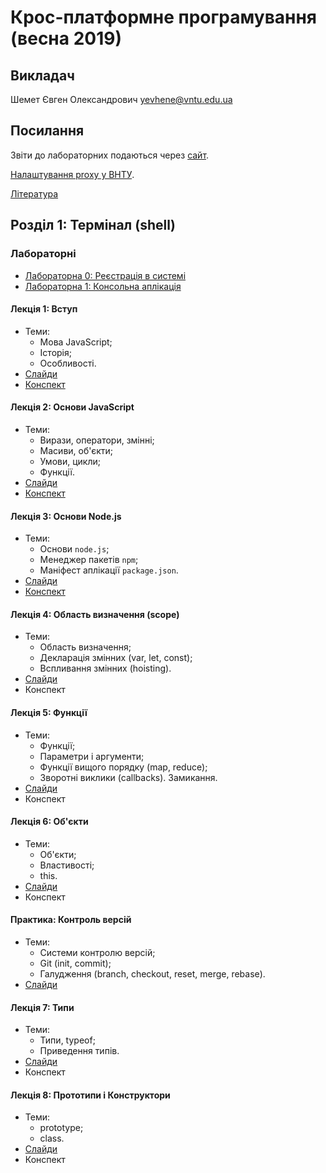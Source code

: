 # Крос-платформне програмування (весна 2019)

## Викладач
Шемет Євген Олександрович [yevhene@vntu.edu.ua](mailto:yevhene@vntu.edu.ua)

## Посилання
Звіти до лабораторних подаються через [сайт](http://learn.pomaranchi.com).

[Налаштування proxy у ВНТУ](/docs/proxy.md).

[Література](/docs/literature.md)

## Розділ 1: Термінал (shell)

### Лабораторнi
- [Лабораторна 0: Реєстрація в системі](labs/00-registration.md)
- [Лабораторна 1: Консольна аплікація](labs/01-terminal.md)

#### Лекція 1: Вступ
- Теми:
  - Мова JavaScript;
  - Історія;
  - Особливості.
- [Слайди](/slides/01-intro/)
- [Конспект](/posts/01-intro.md)

#### Лекція 2: Основи JavaScript
- Теми:
  - Вирази, оператори, змінні;
  - Масиви, об'єкти;
  - Умови, цикли;
  - Функції.
- [Слайди](/slides/02-basics/)
- [Конспект](/posts/02-basics.md)

#### Лекція 3: Основи Node.js
- Теми:
  - Основи `node.js`;
  - Менеджер пакетів `npm`;
  - Маніфест аплікації `package.json`.
- [Слайди](/slides/03-node/)
- [Конспект](/posts/03-node.md)

#### Лекція 4: Область визначення (scope)
- Теми:
  - Область визначення;
  - Декларація змінних (var, let, const);
  - Вспливання змінних (hoisting).
- [Слайди](/slides/04-scope/)
- Конспект

#### Лекція 5: Функції
- Теми:
  - Функції;
  - Параметри і аргументи;
  - Функції вищого порядку (map, reduce);
  - Зворотні виклики (callbacks). Замикання.
- [Слайди](/slides/05-functions/)
- Конспект

#### Лекція 6: Об'єкти
- Теми:
  - Об'єкти;
  - Властивості;
  - this.
- [Слайди](/slides/06-objects/)
- Конспект

#### Практика: Контроль версій
- Теми:
  - Системи контролю версій;
  - Git (init, commit);
  - Галудження (branch, checkout, reset, merge, rebase).
- [Слайди](/slides/s3-git)

#### Лекція 7: Типи
- Теми:
  - Типи, typeof;
  - Приведення типів.
- [Слайди](/slides/07-types/)
- Конспект

#### Лекція 8: Прототипи і Конструктори
- Теми:
  - prototype;
  - class.
- [Слайди](/slides/08-oop/)
- Конспект
